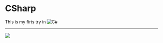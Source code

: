 # CSharp

This is my firts try in ![C#](https://img.shields.io/badge/c%23-%23239120.svg?style=for-the-badge&logo=c-sharp&logoColor=white)

-----
[![](https://tokei.rs/b1/github/cppshizoidS/CSharp)](https://github.com/cppshizoidS/CSharp)
